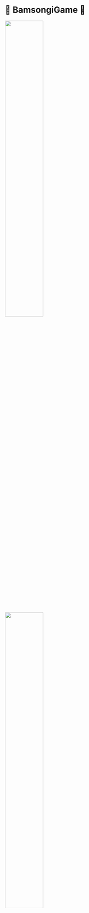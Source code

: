 # 🌰 BamsongiGame 🎯

<img src="https://github.com/bee-p/BamsongiGame/assets/68233618/8fa6801c-65be-4586-9449-d5baf513fe62" width="50%">
<img src="https://github.com/bee-p/BamsongiGame/assets/68233618/776d7a03-c7ce-4469-bae0-964bfda49cce" width="50%">

### ⛏️ 제작 기간 및 규모
`2023.05.15 ~ 05.18`, `1인`

### 🎮 게임 설명
- `Unity 3D`로 제작하였습니다.
- 리소스들은 수업 실습 자료와 Nature Starter Kit2 에셋을 사용하였습니다.
- 밤송이를 던져 과녁에 맞추는 게임입니다.
- 땅이나 바닥에 밤송이가 닿으면 파티클 이펙트가 발생하며, 해당 자리에 고정됩니다.
